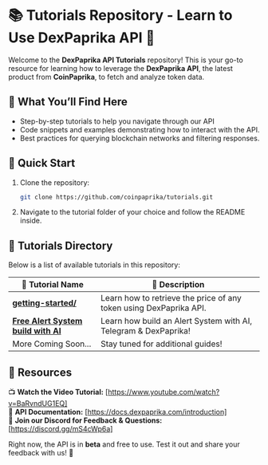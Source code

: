 # 📚 Tutorials Repository - Learn to Use DexPaprika API 🚀

Welcome to the **DexPaprika API Tutorials** repository! This is your go-to resource for learning how to leverage the **DexPaprika API**, the latest product from **CoinPaprika**, to fetch and analyze token data.

## 📌 What You’ll Find Here
- Step-by-step tutorials to help you navigate through our API
- Code snippets and examples demonstrating how to interact with the API.
- Best practices for querying blockchain networks and filtering responses.

## 🚀 Quick Start
1. Clone the repository:
   ```sh
   git clone https://github.com/coinpaprika/tutorials.git
   ```
2. Navigate to the tutorial folder of your choice and follow the README inside.

## 📂 Tutorials Directory
Below is a list of available tutorials in this repository:

| 📁 Tutorial Name | 📜 Description |
|-----------------|--------------|
| [**getting-started/**](getting-started/) | Learn how to retrieve the price of any token using DexPaprika API. |
| [**Free Alert System build with AI**](ai-alert-system/) | Learn how build an Alert System with AI, Telegram & DexPaprika! |
| More Coming Soon... | Stay tuned for additional guides! |

## 📢 Resources
📺 **Watch the Video Tutorial:** [https://www.youtube.com/watch?v=BaRvndUG1EQ]  
📜 **API Documentation:** [https://docs.dexpaprika.com/introduction]  
💬 **Join our Discord for Feedback & Questions:** [https://discord.gg/mS4cWp6a]  

Right now, the API is in **beta** and free to use. Test it out and share your feedback with us! 🚀
